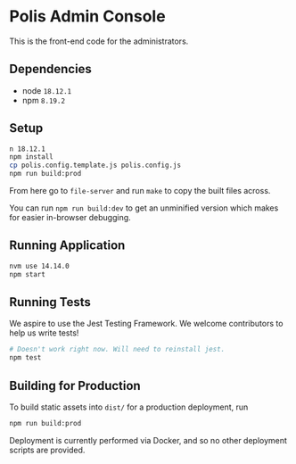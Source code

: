# Polis Admin Console

This is the front-end code for the administrators.

## Dependencies

* node `18.12.1`
* npm `8.19.2`

## Setup

```sh
n 18.12.1
npm install
cp polis.config.template.js polis.config.js
npm run build:prod
```

From here go to `file-server` and run `make` to copy the built files across.

You can run `npm run build:dev` to get an unminified version which makes for easier in-browser debugging.


## Running Application

```sh
nvm use 14.14.0
npm start
```

## Running Tests

We aspire to use the Jest Testing Framework. We welcome contributors to help us write tests!

```sh
# Doesn't work right now. Will need to reinstall jest.
npm test
```

## Building for Production

To build static assets into `dist/` for a production deployment, run

```sh
npm run build:prod
```

Deployment is currently performed via Docker, and so no other deployment scripts are provided.

